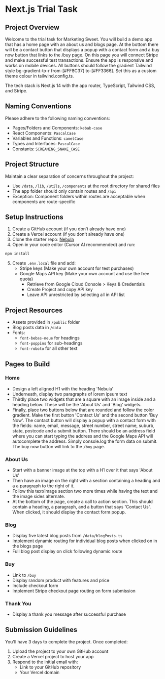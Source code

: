 # Next.js Trial Task

## Project Overview

Welcome to the trial task for Marketing Sweet. You will build a demo app that has a home page with an about us and blogs page. At the bottom there will be a contact button that displays a popup with a contact form and a buy now button that links to the /buy page. On this page you will connect Stripe and make successful test transactions. Ensure the app is responsive and works on mobile devices. All buttons should follow the gradient Tailwind style bg-gradient-to-r from-[#FF8C37] to-[#FF3366]. Set this as a custom theme colour in tailwind.config.ts.

The tech stack is Next.js 14 with the app router, TypeScript, Tailwind CSS, and Stripe.

## Naming Conventions

Please adhere to the following naming conventions:
- Pages/Folders and Components: `kebab-case`
- React Components: `PascalCase`
- Variables and Functions: `camelCase`
- Types and Interfaces: `PascalCase`
- Constants: `SCREAMING_SNAKE_CASE`

## Project Structure

Maintain a clear separation of concerns throughout the project:
- Use `/data`, `/lib`, `/utils`, `/components` at the root directory for shared files
- The app folder should only contain routes and `/api`
- Exception: Component folders within routes are acceptable when components are route-specific

## Setup Instructions

1. Create a GitHub account (if you don’t already have one)
2. Create a Vercel account (if you don’t already have one)
3. Clone the starter repo: [Nebula](https://github.com/mstrials/Nebula)
4. Open in your code editor (Cursor AI recommended) and run:
```bash
npm install
```
5. Create `.env.local` file and add:
   - Stripe keys (Make your own account for test purchases)
   - Google Maps API key (Make your own account and use the free quota)
     - Retrieve from Google Cloud Console > Keys & Credentials
     - Create Project and copy API key
     - Leave API unrestricted by selecting all in API list

## Project Resources
- Assets provided in `/public` folder
- Blog posts data in `/data`
- Fonts:
  - `font-bebas-neue` for headings
  - `font-poppins` for sub-headings
  - `font-roboto` for all other text

## Pages to Build

### Home
- Design a left aligned H1 with the heading 'Nebula'
- Underneath, display two paragraphs of lorem ipsum text
- Thirdly place two widgets that are a square with an image inside and a heading below. These will be the 'About Us' and 'Blog' widgets.
- Finally, place two buttons below that are rounded and follow the color gradient. Make the first button 'Contact Us' and the second button 'Buy Now'. The contact button will display a popup with a contact form with the fields: name, email, message, street number, street name, suburb, state, postcode and a submit button. There should be an address field where you can start typing the address and the Google Maps API will autocomplete the address. Simply console.log the form data on submit. The buy now button will link to the `/buy` page.

### About Us
- Start with a banner image at the top with a H1 over it that says 'About Us'
- Then have an image on the right with a section containing a heading and a a paragraph to the right of it.
- Follow this text/image section two more times while having the text and the image sides alternate.
- At the bottom of the page, create a call to action section. This should contain a heading, a paragraph, and a button that says 'Contact Us'. When clicked, it should display the contact form popup.

### Blog
- Display five latest blog posts from `/data/blogPosts.ts`
- Implement dynamic routing for individual blog posts when clicked on in the blogs page
- Full blog post display on click following dynamic route

### Buy
- Link to `/buy`
- Display random product with features and price
- Include checkout form
- Implement Stripe checkout page routing on form submission

### Thank You
- Display a thank you message after successful purchase


## Submission Guidelines

You'll have 3 days to complete the project. Once completed:
1. Upload the project to your own GitHub account
2. Create a Vercel project to host your app
3. Respond to the initial email with:
   - Link to your GitHub repository
   - Your Vercel domain


